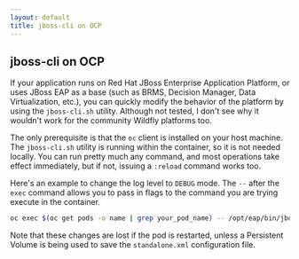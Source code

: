 ```yaml
---
layout: default
title: jboss-cli on OCP
---
```


## jboss-cli on OCP

If your application runs on Red Hat JBoss Enterprise Application Platform, or uses JBoss EAP as a base (such as BRMS, Decision Manager, Data Virtualization, etc.), you can quickly modify the behavior of the platform by using the `jboss-cli.sh` utility.  Although not tested, I don't see why it wouldn't work for the community Wildfly platforms too.

The only prerequisite is that the `oc` client is installed on your host machine.  The `jboss-cli.sh` utility is running within the container, so it is not needed locally.  You can run pretty much any command, and most operations take effect immediately, but if not, issuing a `:reload` command works too.

Here's an example to change the log level to `DEBUG` mode.  The `--` after the `exec` command allows you to pass in flags to the command you are trying execute in the container.

```bash
oc exec $(oc get pods -o name | grep your_pod_name) -- /opt/eap/bin/jboss-cli.sh --connect --command=/subsystem=logging/root-logger=ROOT:change-root-log-level\(level=DEBUG\)
```

Note that these changes are lost if the pod is restarted, unless a Persistent Volume is being used to save the `standalone.xml` configuration file.

